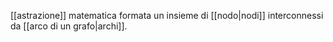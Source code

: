[[astrazione]] matematica formata un insieme di [[nodo|nodi]] interconnessi da [[arco di un grafo|archi]].
